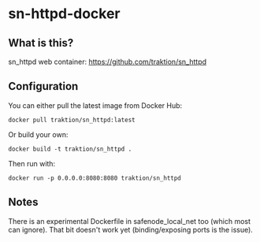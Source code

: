 # sn-httpd-docker

## What is this?

sn_httpd web container: https://github.com/traktion/sn_httpd

## Configuration

You can either pull the latest image from Docker Hub:

`docker pull traktion/sn_httpd:latest`

Or build your own:

`docker build -t traktion/sn_httpd .`

Then run with:

`docker run -p 0.0.0.0:8080:8080 traktion/sn_httpd`

## Notes

There is an experimental Dockerfile in safenode_local_net too (which most can ignore). That bit doesn't work yet (binding/exposing ports is the issue).
